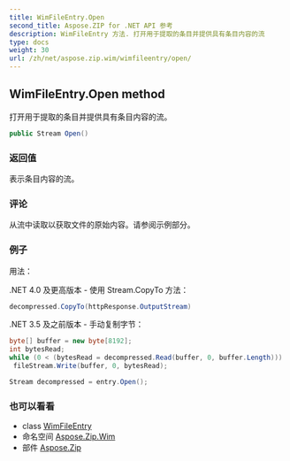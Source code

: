 ```yaml
---
title: WimFileEntry.Open
second_title: Aspose.ZIP for .NET API 参考
description: WimFileEntry 方法. 打开用于提取的条目并提供具有条目内容的流
type: docs
weight: 30
url: /zh/net/aspose.zip.wim/wimfileentry/open/
---
```

## WimFileEntry.Open method

打开用于提取的条目并提供具有条目内容的流。

```csharp
public Stream Open()
```

### 返回值

表示条目内容的流。

### 评论

从流中读取以获取文件的原始内容。请参阅示例部分。

### 例子

用法：

.NET 4.0 及更高版本 - 使用 Stream.CopyTo 方法：

```csharp
decompressed.CopyTo(httpResponse.OutputStream)
```

.NET 3.5 及之前版本 - 手动复制字节：

```csharp
byte[] buffer = new byte[8192];
int bytesRead;
while (0 < (bytesRead = decompressed.Read(buffer, 0, buffer.Length)))
 fileStream.Write(buffer, 0, bytesRead);
```

```csharp
Stream decompressed = entry.Open();
```

### 也可以看看

* class [WimFileEntry](../)
* 命名空间 [Aspose.Zip.Wim](../../wimfileentry/)
* 部件 [Aspose.Zip](../../../)


